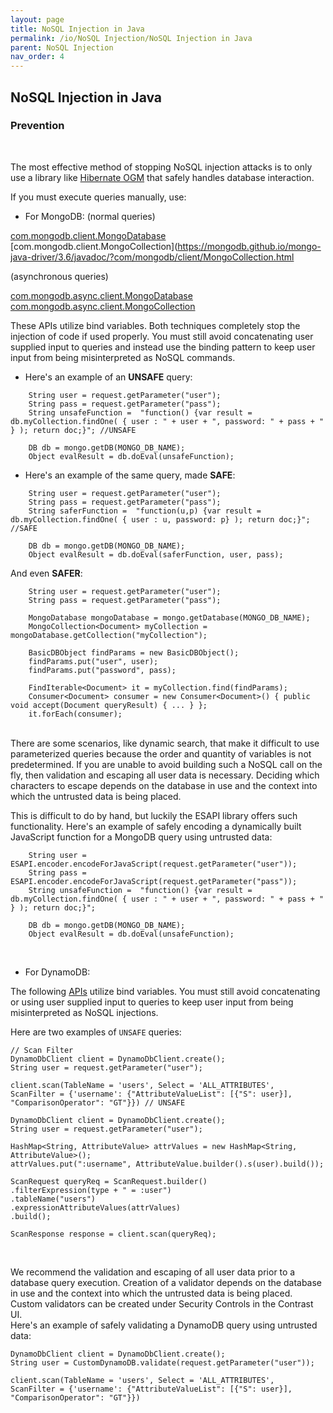 ```yaml
---
layout: page
title: NoSQL Injection in Java
permalink: /io/NoSQL Injection/NoSQL Injection in Java
parent: NoSQL Injection
nav_order: 4
---
```


## NoSQL Injection in Java

### Prevention
<br/>

The most effective method of stopping NoSQL injection attacks is to only use a library like [Hibernate OGM](http://hibernate.org/ogm/) that safely handles database interaction. 

If you must execute queries manually, use:


- For MongoDB: 
(normal queries) 

[com.mongodb.client.MongoDatabase](https://mongodb.github.io/mongo-java-driver/3.4/javadoc/?com/mongodb/client/MongoDatabase.html) 
[com.mongodb.client.MongoCollection](https://mongodb.github.io/mongo-java-driver/3.6/javadoc/?com/mongodb/client/MongoCollection.html 


(asynchronous queries)

[com.mongodb.async.client.MongoDatabase](https://mongodb.github.io/mongo-java-driver/3.8/javadoc/com/mongodb/async/client/MongoDatabase.html) 
[com.mongodb.async.client.MongoCollection](https://mongodb.github.io/mongo-java-driver/3.8/javadoc/com/mongodb/async/client/MongoCollection.html) 

These APIs utilize bind variables. Both techniques completely stop the injection of code if used properly. 
You must still avoid concatenating user supplied input to queries and instead use the binding pattern to keep user input from being misinterpreted as NoSQL commands. 

- Here's an example of an **UNSAFE** query:

```
	String user = request.getParameter("user");
	String pass = request.getParameter("pass");
	String unsafeFunction =  "function() {var result = db.myCollection.findOne( { user : " + user + ", password: " + pass + " } ); return doc;}"; //UNSAFE

	DB db = mongo.getDB(MONGO_DB_NAME);
	Object evalResult = db.doEval(unsafeFunction);
``` 

- Here's an example of the same query, made **SAFE**: 

```
	String user = request.getParameter("user");
	String pass = request.getParameter("pass");
	String saferFunction =  "function(u,p) {var result = db.myCollection.findOne( { user : u, password: p} ); return doc;}"; //SAFE

	DB db = mongo.getDB(MONGO_DB_NAME);
	Object evalResult = db.doEval(saferFunction, user, pass);

``` 

And even **SAFER**: 

```
	String user = request.getParameter("user");
	String pass = request.getParameter("pass");

	MongoDatabase mongoDatabase = mongo.getDatabase(MONGO_DB_NAME);
	MongoCollection<Document> myCollection = mongoDatabase.getCollection("myCollection");

	BasicDBObject findParams = new BasicDBObject();
	findParams.put("user", user);
	findParams.put("password", pass);

	FindIterable<Document> it = myCollection.find(findParams);
	Consumer<Document> consumer = new Consumer<Document>() { public void accept(Document queryResult) { ... } };
	it.forEach(consumer);
``` 
<br/>
There are some scenarios, like dynamic search, that make it difficult to use parameterized queries because the order and quantity of variables is not predetermined. If you are unable to avoid building such a NoSQL call on the fly, then validation and escaping all user data is necessary. 
Deciding which characters to escape depends on the database in use and the context into which the untrusted data is being placed. 

This is difficult to do by hand, but luckily the ESAPI library offers such functionality. Here's an example of safely encoding a dynamically built JavaScript function for a MongoDB query using untrusted data: 

```
	String user = ESAPI.encoder.encodeForJavaScript(request.getParameter("user"));
	String pass = ESAPI.encoder.encodeForJavaScript(request.getParameter("pass"));
	String unsafeFunction =  "function() {var result = db.myCollection.findOne( { user : " + user + ", password: " + pass + " } ); return doc;}";

	DB db = mongo.getDB(MONGO_DB_NAME);
	Object evalResult = db.doEval(unsafeFunction);
```
<br/>

- For DynamoDB: 

The following [APIs](https://docs.aws.amazon.com/AWSJavaSDK/latest/javadoc/com/amazonaws/services/dynamodbv2/AmazonDynamoDB.html) utilize bind variables. You must still avoid concatenating or using user supplied input to queries to keep user input from being misinterpreted as NoSQL injections.


Here are two examples of `UNSAFE` queries:
```
// Scan Filter
DynamoDbClient client = DynamoDbClient.create();
String user = request.getParameter("user");

client.scan(TableName = 'users', Select = 'ALL_ATTRIBUTES',
ScanFilter = {'username': {"AttributeValueList": [{"S": user}],
"ComparisonOperator": "GT"}}) // UNSAFE
```

```// Filter Expression
DynamoDbClient client = DynamoDbClient.create();
String user = request.getParameter("user");

HashMap<String, AttributeValue> attrValues = new HashMap<String, AttributeValue>();
attrValues.put(":username", AttributeValue.builder().s(user).build());

ScanRequest queryReq = ScanRequest.builder()
.filterExpression(type + " = :user")
.tableName("users")
.expressionAttributeValues(attrValues)
.build();

ScanResponse response = client.scan(queryReq);
```
<br/>

We recommend the validation and escaping of all user data prior to a database query execution. 
Creation of a validator depends on the database in use and the context into which the untrusted data is being placed. Custom validators can be created under Security Controls in the Contrast UI.
<br/>
Here's an example of safely validating a DynamoDB query using untrusted data:

```
DynamoDbClient client = DynamoDbClient.create();
String user = CustomDynamoDB.validate(request.getParameter("user"));

client.scan(TableName = 'users', Select = 'ALL_ATTRIBUTES',
ScanFilter = {'username': {"AttributeValueList": [{"S": user}],
"ComparisonOperator": "GT"}})
```